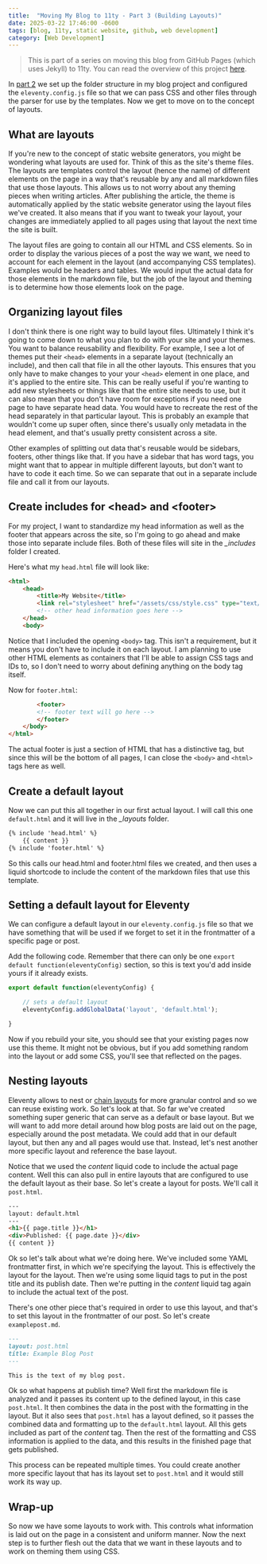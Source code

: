 ```yaml
---
title:  "Moving My Blog to 11ty - Part 3 (Building Layouts)"
date: 2025-03-22 17:46:00 -0600
tags: [blog, 11ty, static website, github, web development]
category: [Web Development]
---
```


> This is part of a series on moving this blog from GitHub Pages (which uses Jekyll) to 11ty. You can read the overview of this project [here](https://jasontenpenny.com/posts/move-blog-to-11ty-prologue/).

In [part 2](https://jasontenpenny.com/posts/move-blog-to-11ty-pt2) we set up the folder structure in my blog project and configured the `eleventy.config.js` file so that we can pass CSS and other files through the parser for use by the templates. Now we get to move on to the concept of layouts.

## What are layouts

If you're new to the concept of static website generators, you might be wondering what layouts are used for. Think of this as the site's theme files. The layouts are templates control the layout (hence the name) of different elements on the page in a way that's reusable by any and all markdown files that use those layouts. This allows us to not worry about any theming pieces when writing articles. After publishing the article, the theme is automatically applied by the static website generator using the layout files we've created. It also means that if you want to tweak your layout, your changes are immediately applied to all pages using that layout the next time the site is built.

The layout files are going to contain all our HTML and CSS elements. So in order to display the various pieces of a post the way we want, we need to account for each element in the layout (and accompanying CSS templates). Examples would be headers and tables. We would input the actual data for those elements in the markdown file, but the job of the layout and theming is to determine how those elements look on the page.

## Organizing layout files

I don't think there is one right way to build layout files. Ultimately I think it's going to come down to what you plan to do with your site and your themes. You want to balance reusability and flexibility. For example, I see a lot of themes put their `<head>` elements in a separate layout (technically an include), and then call that file in all the other layouts. This ensures that you only have to make changes to your your `<head>` element in one place, and it's applied to the entire site. This can be really useful if you're wanting to add new stylesheets or things like that the entire site needs to use, but it can also mean that you don't have room for exceptions if you need one page to have separate head data. You would have to recreate the rest of the head separately in that particular layout. This is probably an example that wouldn't come up super often, since there's usually only metadata in the head element, and that's usually pretty consistent across a site.

Other examples of splitting out data that's reusable would be sidebars, footers, other things like that. If you have a sidebar that has word tags, you might want that to appear in multiple different layouts, but don't want to have to code it each time. So we can separate that out in a separate include file and call it from our layouts.

## Create includes for \<head\> and \<footer\>

For my project, I want to standardize my head information as well as the footer that appears across the site, so I'm going to go ahead and make those into separate include files. Both of these files will site in the *_includes* folder I created.

Here's what my `head.html` file will look like:

```html
<html>
    <head>
        <title>My Website</title>
        <link rel="stylesheet" href="/assets/css/style.css" type="text/css" />
        <!-- other head information goes here -->
    </head>
    <body>
```

Notice that I included the opening `<body>` tag. This isn't a requirement, but it means you don't have to include it on each layout. I am planning to use other HTML elements as containers that I'll be able to assign CSS tags and IDs to, so I don't need to worry about defining anything on the body tag itself.

Now for `footer.html`:

```html
        <footer>
        <!-- footer text will go here -->
        </footer>
    </body>
</html>
```

The actual footer is just a section of HTML that has a distinctive tag, but since this will be the bottom of all pages, I can close the `<body>` and `<html>` tags here as well.

## Create a default layout

Now we can put this all together in our first actual layout. I will call this one `default.html` and it will live in the *_layouts* folder.

```html
{% include 'head.html' %}
    {{ content }}
{% include 'footer.html' %}
```

So this calls our head.html and footer.html files we created, and then uses a liquid shortcode to include the content of the markdown files that use this template.

## Setting a default layout for Eleventy

We can configure a default layout in our `eleventy.config.js` file so that we have something that will be used if we forget to set it in the frontmatter of a specific page or post.

Add the following code. Remember that there can only be one `export default function(eleventyConfig)` section, so this is text you'd add inside yours if it already exists.

```js
export default function(eleventyConfig) {

    // sets a default layout
    eleventyConfig.addGlobalData('layout', 'default.html');

}
```

Now if you rebuild your site, you should see that your existing pages now use this theme. It might not be obvious, but if you add something random into the layout or add some CSS, you'll see that reflected on the pages.

## Nesting layouts

Eleventy allows to nest or [chain layouts](https://www.11ty.dev/docs/layout-chaining/) for more granular control and so we can reuse existing work. So let's look at that. So far we've created something super generic that can serve as a default or base layout. But we will want to add more detail around how blog posts are laid out on the page, especially around the post metadata. We could add that in our default layout, but then any and all pages would use that. Instead, let's nest another more specific layout and reference the base layout.

Notice that we used the *content* liquid code to include the actual page content. Well this can also pull in entire layouts that are configured to use the default layout as their base. So let's create a layout for posts. We'll call it `post.html`.

```html
---
layout: default.html
---
<h1>{{ page.title }}</h1>
<div>Published: {{ page.date }}</div>
{{ content }}
```

Ok so let's talk about what we're doing here. We've included some YAML frontmatter first, in which we're specifying the layout. This is effectively the layout for the layout. Then we're using some liquid tags to put in the post title and its publish date. Then we're putting in the *content* liquid tag again to include the actual text of the post.

There's one other piece that's required in order to use this layout, and that's to set this layout in the frontmatter of our post. So let's create `examplepost.md`.

```md
---
layout: post.html
title: Example Blog Post
---

This is the text of my blog post.
```

Ok so what happens at publish time? Well first the markdown file is analyzed and it passes its content up to the defined layout, in this case `post.html`. It then combines the data in the post with the formatting in the layout. But it also sees that `post.html` has a layout defined, so it passes the combined data and formatting up to the `default.html` layout. All this gets included as part of the *content* tag. Then the rest of the formatting and CSS information is applied to the data, and this results in the finished page that gets published.

This process can be repeated multiple times. You could create another more specific layout that has its layout set to `post.html` and it would still work its way up.

## Wrap-up

So now we have some layouts to work with. This controls what information is laid out on the page in a consistent and uniform manner. Now the next step is to further flesh out the data that we want in these layouts and to work on theming them using CSS.
